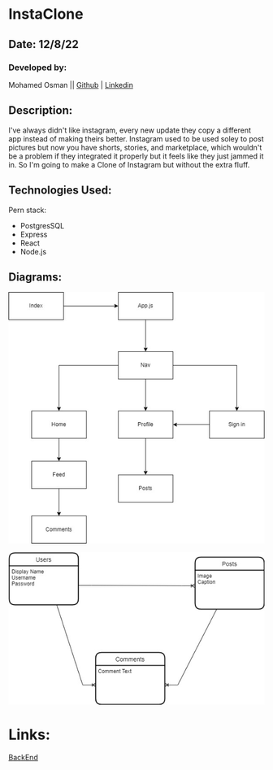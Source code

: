 # InstaClone
## Date: 12/8/22
### Developed by:

Mohamed Osman || [Github](https://github.com/MohamedOsman15/) | [Linkedin](https://www.linkedin.com/in/mohamed-aosman/)

## Description:
I've always didn't like instagram, every new update they copy a different app instead of making theirs better. Instagram used to be used soley to post pictures but now you have shorts, stories, and marketplace, which wouldn't be a problem if they integrated it properly but it feels like they just jammed it in. So I'm going to make a Clone of Instagram but without the extra fluff.


## Technologies Used:
Pern stack:
* PostgresSQL 
* Express
* React
* Node.js

## Diagrams:

![components](./Diagrams/Components.jpg)

![ERD](./Diagrams/ERD.jpg)

# Links:
[BackEnd](https://github.com/MohamedOsman15/InstaClone_Backend)
